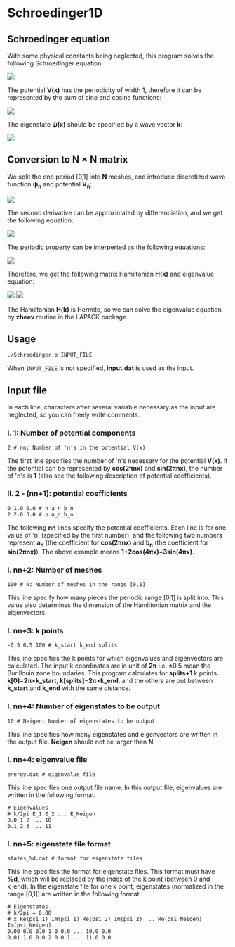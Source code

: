 # Schroedinger1D

## Schroedinger equation
With some physical constants being neglected, this program solves the following Schroedinger equation:

<img src="https://latex.codecogs.com/svg.latex?\left[-\frac{1}{2}\frac{\mathrm{d}^2}{\mathrm{d}x^2}&plus;V(x)&space;\right&space;]\psi(x)&space;=&space;E\psi(x).">

The potential **V(x)** has the periodicity of width 1, therefore it can be represented by the sum of sine and cosine functions:

<img src="https://latex.codecogs.com/svg.latex?V(x)=\sum_{n=0}^\infty&space;\Bigl[a_n\cos(2\pi&space;n&space;x)&space;&plus;b_n\sin(2\pi&space;nx)\Bigr].">

The eigenstate **&psi;(x)** should be specified by a wave vector **k**:

<img src="https://latex.codecogs.com/svg.latex?\psi(x&plus;1)=e^{\mathrm{i}k}\psi(x).">

## Conversion to N &times; N matrix

We split the one period \[0,1\] into **N** meshes, and introduce discretized wave function **&psi;<sub>n</sub>** and potential **V<sub>n</sub>**:

<img src="https://latex.codecogs.com/svg.latex?\psi_n=\psi\left(\frac{n}{N}&space;\right&space;),\&space;V_n=V\left(&space;\frac{n}{N}\right&space;)\&space;.">

The second derivative can be approximated by differenciation, and we get the following equation:

<img src="https://latex.codecogs.com/svg.latex?-\frac{N^2}{2}\Bigl(\psi_{n&plus;1}-2\psi_{n}&plus;\psi_{n-1}\Bigr)&plus;V_n\psi_n=E\psi_n.">

The periodic property can be interperted as the following equations:

<img src="https://latex.codecogs.com/svg.latex?\psi_{-1}=e^{-\mathrm{i}k}\psi_{N-1},\&space;\&space;\psi_N=e^{\mathrm{i}k}\psi_0.">

Therefore, we get the following matrix Hamiltonian **H(k)** and eigenvalue equation:

<img src="https://latex.codecogs.com/svg.latex?H(k)=\begin{pmatrix}&space;N^2&plus;V_0&space;&&space;-N^2/2&space;&&space;0&space;&0&space;&&space;\cdots&space;&&space;0&space;&&space;0&&space;-N^2e^{-\mathrm{i}k}/2\\&space;-N^2/2&space;&&space;N^2&plus;V_1&space;&&space;-N^2/2&space;&&space;0&space;&&space;\cdots&space;&&space;0&space;&&space;0&space;&&space;0&space;\\&space;\ddots&space;&&space;\ddots&space;&&space;\ddots&space;&&space;\ddots&space;&&space;\ddots&space;&&space;\ddots&space;&&space;\ddots&space;&&space;\ddots&space;\\&space;0&space;&&space;0&space;&&space;0&space;&&space;0&space;&&space;\cdots&space;&&space;-N^2/2&space;&&space;N^2&plus;V_{N-2}&space;&&space;-N^2/2&space;\\&space;-N^2e^{\mathrm{i}k}/2&space;&&space;0&space;&&space;0&space;&&space;0&space;&&space;\cdots&space;&&space;0&space;&&space;-N^2/2&space;&&space;N^2&plus;V_{N-1}&space;\end{pmatrix}">

<img src="https://latex.codecogs.com/svg.latex?H(k)\begin{pmatrix}&space;\psi_0&space;\\&space;\psi_1&space;\\&space;\vdots&space;\\&space;\psi_{N-1}\end{pmatrix}=E\begin{pmatrix}&space;\psi_0&space;\\&space;\psi_1&space;\\&space;\vdots&space;\\&space;\psi_{N-1}\end{pmatrix}.">

The Hamiltonian **H(k)** is Hermite, so we can solve the eigenvalue equation by **zheev** routine in the LAPACK package.

## Usage
```
./Schroedinger.o INPUT_FILE
```
When ```INPUT_FILE``` is not specified, **input.dat** is used as the input.

## Input file
In each line, characters after several variable necessary as the input are neglected, so you can freely write comments.

### l. 1: Number of potential components
```
2 # nn: Number of 'n's in the potential V(x)
```
The first line specifies the number of 'n's necessary for the potential **V(x)**.
If the potential can be represented by **cos(2&pi;nx)** and **sin(2&pi;nx)**, the number of 'n's is **1** (also see the following description of potential coefficients).

### ll. 2 - (nn+1): potential coefficients
```
0 1.0 0.0 # n a_n b_n
2 2.0 3.0 # n a_n b_n
```
The following **nn** lines specify the potential coefficients.
Each line is for one value of 'n' (specified by the first number), and the following two numbers represent **a<sub>n</sub>** (the coefficient for **cos(2&pi;nx)** and **b<sub>n</sub>** (the coefficient for **sin(2&pi;nx)**).
The above example means **1+2cos(4&pi;x)+3sin(4&pi;x)**.

### l. nn+2: Number of meshes
```
100 # N: Number of meshes in the range [0,1]
```
This line specify how many pieces the periodic range \[0,1\] is split into.
This value also determines the dimension of the Hamiltonian matrix and the eigenvectors.

### l. nn+3: k points
```
-0.5 0.5 100 # k_start k_end splits
```
This line specifies the k points for which eigenvalues and eigenvectors are calculated.
The input k coordinates are in unit of **2&pi;** i.e. &pm;0.5 mean the Burillouin zone boundaries.
This program calculates for **splits+1** k points.
**k\[0\]=2&pi;&times;k_start**, **k\[splits\]=2&pi;&times;k_end**, and the others are put between **k_start** and **k_end** with the same distance.

### l. nn+4: Number of eigenstates to be output
```
10 # Neigen: Number of eigenstates to be output
```
This line specifies how many eigenstates and eigenvectors are written in the output file.
**Neigen** should not be larger than **N**.

### l. nn+4: eigenvalue file
```
energy.dat # eigenvalue file
```
This line specifies one output file name.
In this output file, eigenvalues are written in the following format.
```
# Eigenvalues
# k/2pi E_1 E_2 ... E_Neigen
0.0 1 2 ... 10
0.1 2 3 ... 11
```

### l. nn+5: eigenstate file format
```
states_%d.dat # format for eigenstate files
```
This line specifies the format for eigenstate files.
This format must have **%d**, which will be replaced by the index of the k point (between 0 and k_end).
In the eigenstate file for one k point, eigenstates (normalized in the range \[0,1\]) are written in the following format.
```
# Eigenstates
# k/2pi = 0.00
# x Re(psi_1) Im(psi_1) Re(psi_2) Im(psi_2) ... Re(psi_Neigen) Im(psi_Neigen)
0.00 0.0 0.0 1.0 0.0 ... 10.0 0.0
0.01 1.0 0.0 2.0 0.1 ... 11.0 0.0
```
